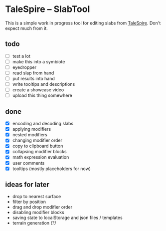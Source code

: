 # TaleSpire – SlabTool

This is a simple work in progress tool for editing slabs from [TaleSpire](https://talespire.com/). Don't expect much from it.

## todo
- [ ] test a lot
- [ ] make this into a symbiote
- [ ] eyedropper
- [ ] read slap from hand
- [ ] put results into hand
- [ ] write tooltips and descriptions
- [ ] create a showcase video
- [ ] upload this thing somewhere

## done
- [x] encoding and decoding slabs
- [x] applying modifiers
- [x] nested modifiers
- [x] changing modifier order
- [x] copy to clipboard button
- [x] collapsing modifier blocks
- [x] math expression evaluation
- [x] user comments
- [x] tooltips (mostly placeholders for now)

## ideas for later
- drop to nearest surface
- filter by position
- drag and drop modifier order
- disabling modifier blocks
- saving state to localStorage and json files / templates
- terrain generation *(?)*
